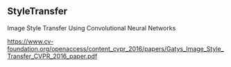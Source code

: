 ## StyleTransfer

Image Style Transfer Using Convolutional Neural Networks

https://www.cv-foundation.org/openaccess/content_cvpr_2016/papers/Gatys_Image_Style_Transfer_CVPR_2016_paper.pdf
